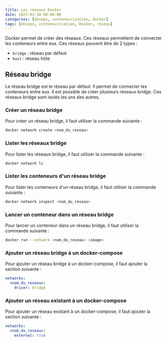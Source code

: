 ```yaml
---
title: Les réseaux Docker
date: 2023-03-30 00:00:00
categories: [devops, conteneurisation, docker]
tags: [devops, conteneurisation, Docker, réseau]
---
```


Docker permet de créer des réseaux. Ces réseaux permettent de connecter les conteneurs entre eux. Ces réseaux peuvent être de 2 types :

- `bridge` : réseau par défaut
- `host` : réseau hôte

## Réseau bridge

Le réseau bridge est le réseau par défaut. Il permet de connecter les conteneurs entre eux. Il est possible de créer plusieurs réseaux bridge. Ces réseaux bridge sont isolés les uns des autres.

### Créer un réseau bridge

Pour créer un réseau bridge, il faut utiliser la commande suivante :

```bash
docker network create <nom_du_reseau>
```

### Lister les réseaux bridge

Pour lister les réseaux bridge, il faut utiliser la commande suivante :

```bash
docker network ls
```

### Lister les conteneurs d'un réseau bridge

Pour lister les conteneurs d'un réseau bridge, il faut utiliser la commande suivante :

```bash
docker network inspect <nom_du_reseau>
```

### Lancer un conteneur dans un réseau bridge

Pour lancer un conteneur dans un réseau bridge, il faut utiliser la commande suivante :

```bash
docker run --network <nom_du_reseau> <image>
```

### Ajouter un réseau bridge à un docker-compose

Pour ajouter un réseau bridge à un docker-compose, il faut ajouter la section suivante :

```yaml
networks:
  <nom_du_reseau>:
    driver: bridge
```

### Ajouter un réseau existant à un docker-compose

Pour ajouter un réseau existant à un docker-compose, il faut ajouter la section suivante :

```yaml
networks:
  <nom_du_reseau>:
    external: true
```